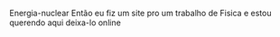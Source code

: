 Energia-nuclear
Então eu fiz um site pro um trabalho de Fisica e estou querendo aqui deixa-lo online
